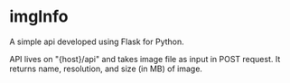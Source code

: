 # imgInfo

A simple api developed using Flask for Python. 

API lives on "{host}/api" and takes image file as input in POST request.
It returns name, resolution, and size (in MB) of image.
